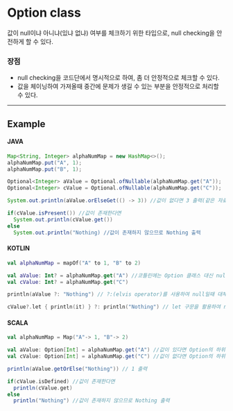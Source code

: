 # Option class
값이 null이냐 아니냐(있냐 없냐) 여부를 체크하기 위한 타입으로, null checking을 안전하게 할 수 있다.

### 장점
- null checking을 코드단에서 명시적으로 하여, 좀 더 안정적으로 체크할 수 있다.
- 값을 체이닝하여 가져올때 중간에 문제가 생길 수 있는 부분을 안정적으로 처리할 수 있다.

____
## Example
#### JAVA
```Java
Map<String, Integer> alphaNumMap = new HashMap<>();
alphaNumMap.put("A", 1);
alphaNumMap.put("B", 1);

Optional<Integer> aValue = Optional.ofNullable(alphaNumMap.get("A"));
Optional<Integer> cValue = Optional.ofNullable(alphaNumMap.get("C"));

System.out.println(aValue.orElseGet(() -> 3)) //값이 없다면 3 출력(같은 자료형이여야 함)

if(cValue.isPresent()) //값이 존재한다면
  System.out.println(cValue.get())
else
  System.out.println("Nothing) //값이 존재하지 않으므로 Nothing 출력
```
#### KOTLIN
```Kotlin
val alphaNumMap = mapOf("A" to 1, "B" to 2)

val aValue: Int? = alphaNumMap.get("A") //코틀린에는 Option 클래스 대신 null checking을 해주는 ? 문법이 있다.
val cValue: Int? = alphaNumMap.get("C")

println(aValue ?: "Nothing") // ?:(elvis operator)를 사용하여 null일때 대체될 값을 정할 수 있다.

cValue?.let { println(it) } ?: println("Nothing") // let 구문을 활용하여 null이 아닐때와 null일때의 처리를 명시적으로 할 수 있다.
```

#### SCALA
```Scala
val alphaNumMap = Map("A"-> 1, "B"-> 2)

val aValue: Option[Int] = alphaNumMap.get("A") //값이 있다면 Option의 하위 함수인 Some[T]가 값을 받고
val cValue: Option[Int] = alphaNumMap.get("C") //값이 없다면 Option의 하위 함수인 None이 생성된다.

println(aValue.getOrElse("Nothing")) // 1 출력

if(cValue.isDefined) //값이 존재한다면
  println(cValue.get)
else
  println("Nothing") //값이 존재하지 않으므로 Nothing 출력
```

